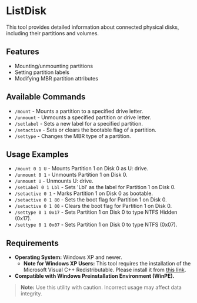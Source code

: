 # ListDisk

This tool provides detailed information about connected physical disks, including their partitions and volumes.

## Features
- Mounting/unmounting partitions
- Setting partition labels
- Modifying MBR partition attributes

## Available Commands
- `/mount` - Mounts a partition to a specified drive letter.
- `/unmount` - Unmounts a specified partition or drive letter.
- `/setlabel` - Sets a new label for a specified partition.
- `/setactive` - Sets or clears the bootable flag of a partition.
- `/settype` - Changes the MBR type of a partition.

## Usage Examples
- `/mount 0 1 U` - Mounts Partition 1 on Disk 0 as U: drive.
- `/unmount 0 1` - Unmounts Partition 1 on Disk 0.
- `/unmount U` - Unmounts U: drive.
- `/setLabel 0 1 Lbl` - Sets 'Lbl' as the label for Partition 1 on Disk 0.
- `/setactive 0 1` - Marks Partition 1 on Disk 0 as bootable.
- `/setactive 0 1 80` - Sets the boot flag for Partition 1 on Disk 0.
- `/setactive 0 1 00` - Clears the boot flag for Partition 1 on Disk 0.
- `/settype 0 1 0x17` - Sets Partition 1 on Disk 0 to type NTFS Hidden (0x17).
- `/settype 0 1 0x07` - Sets Partition 1 on Disk 0 to type NTFS (0x07).

## Requirements
- **Operating System:** Windows XP and newer.
  - **Note for Windows XP Users:** This tool requires the installation of the Microsoft Visual C++ Redistributable. Please install it from [this link](https://github.com/abbodi1406/vcredist/releases/tag/v0.35.0).
- **Compatible with Windows Preinstallation Environment (WinPE).**

> **Note:** Use this utility with caution. Incorrect usage may affect data integrity.
